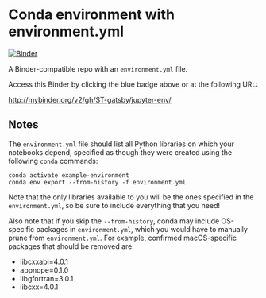 # Conda environment with environment.yml

[![Binder](http://mybinder.org/badge_logo.svg)](http://mybinder.org/v2/gh/ST-gatsby/jupyter-env/)

A Binder-compatible repo with an `environment.yml` file.

Access this Binder by clicking the blue badge above or at the following URL:

http://mybinder.org/v2/gh/ST-gatsby/jupyter-env/

## Notes
The `environment.yml` file should list all Python libraries on which your notebooks
depend, specified as though they were created using the following `conda` commands:

```
conda activate example-environment
conda env export --from-history -f environment.yml
```

Note that the only libraries available to you will be the ones specified in
the `environment.yml`, so be sure to include everything that you need!

Also note that if you skip the `--from-history`, conda may include OS-specific
packages in `environment.yml`, which you would have to manually prune from
`environment.yml`.  For example, confirmed macOS-specific packages that should
be removed are:

* libcxxabi=4.0.1
* appnope=0.1.0
* libgfortran=3.0.1
* libcxx=4.0.1

